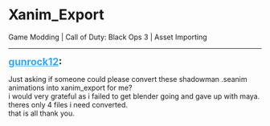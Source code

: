 # Xanim_Export
Game Modding | Call of Duty: Black Ops 3 | Asset Importing

---
<strong style="font-size: 1.4em;"><span style="text-decoration: underline;text-decoration-color: #34a7f9;"><span style="color:#34a7f9;">gunrock12</span></span>:</strong>

<p>Just asking if someone could please convert these  shadowman .seanim animations into xanim_export for me?<br />i would very grateful as i failed to get blender going and gave up with maya. theres only 4 files i need converted.<br />that is all thank you.</p>
